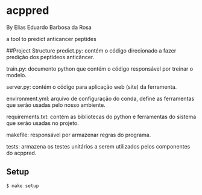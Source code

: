 # acppred

By Elias Eduardo Barbosa da Rosa

a tool to predict anticancer peptides

##Project Structure
predict.py: contém o código direcionado a fazer predição dos peptídeos anticâncer.

train.py: documento python que contém o código responsável por treinar o modelo.

server.py: contém o código para aplicação web (site) da ferramenta.

environment.yml:  arquivo de configuração do conda, define as ferramentas que serão usadas pelo nosso ambiente.

requirements.txt: contém as bibliotecas do python e ferramentas do sistema que serão usadas no projeto.

makefile: responsável por armazenar regras do programa.

tests: armazena os testes unitários a serem utilizados pelos componentes do acppred.


## Setup

```
$ make setup
```

